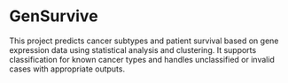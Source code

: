 # GenSurvive
This project predicts cancer subtypes and patient survival based on gene expression data using statistical analysis and clustering. It supports classification for known cancer types and handles unclassified or invalid cases with appropriate outputs.
